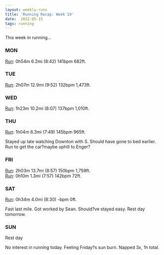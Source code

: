```yaml
---
layout: weekly-runs
title: 'Running Recap: Week 19'
date:  2022-05-15
tags: running
---
```

This week in running... 

### MON
[Run](https://www.strava.com/activities/7119919092): 0h54m 6.2mi (8:42) 141bpm 682ft.

### TUE
[Run](https://www.strava.com/activities/7119919322): 2h07m 12.9mi (9:52) 132bpm 1,473ft.

### WED
[Run](https://www.strava.com/activities/7125437118): 1h23m 10.2mi (8:07) 137bpm 1,010ft.



### THU
[Run](https://www.strava.com/activities/7131152906): 1h04m 8.3mi (7:49) 145bpm 965ft.

Stayed up late watching Downton with S. Should have gone to bed earlier. Run to get the car?maybe uphill to Enger? 



### FRI
[Run](https://www.strava.com/activities/7137103695): 2h03m 13.7mi (8:57) 150bpm 1,759ft.<br/>[Run](https://www.strava.com/activities/7137103558): 0h10m 1.3mi (7:57) 142bpm 72ft.

### SAT
[Run](https://www.strava.com/activities/7148872342): 0h34m 4.0mi (8:30) -bpm 0ft.

Fast last mile. Got worked by Sean. Should?ve stayed easy. Rest day tomorrow. 

### SUN
Rest day

No interest in running today. Feeling Friday?s sun burn. Napped 3x, 1h total. 
